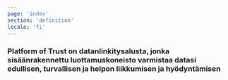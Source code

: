 ```yaml
---
page: 'index'
section: 'definition'
locale: 'fi'
---
```

### Platform of Trust on datanlinkitysalusta, jonka sisäänrakennettu luottamuskoneisto varmistaa datasi edullisen, turvallisen ja helpon liikkumisen ja hyödyntämisen
